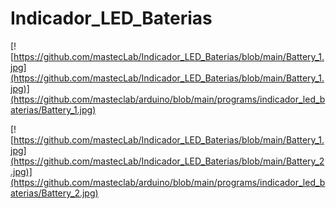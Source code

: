 # Indicador_LED_Baterias



[![https://github.com/mastecLab/Indicador_LED_Baterias/blob/main/Battery_1.jpg](https://github.com/mastecLab/Indicador_LED_Baterias/blob/main/Battery_1.jpg)](https://github.com/masteclab/arduino/blob/main/programs/indicador_led_baterias/Battery_1.jpg)


[![https://github.com/mastecLab/Indicador_LED_Baterias/blob/main/Battery_1.jpg](https://github.com/mastecLab/Indicador_LED_Baterias/blob/main/Battery_2.jpg)](https://github.com/masteclab/arduino/blob/main/programs/indicador_led_baterias/Battery_2.jpg)
